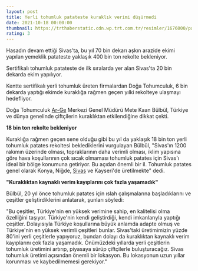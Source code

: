 ```yaml
--- 
layout: post
title: Yerli tohumluk patateste kuraklık verimi düşürmedi
date: 2021-10-18 00:00:00
thumbnail: https://trthaberstatic.cdn.wp.trt.com.tr/resimler/1676000/patates-aa-1676512.jpg
rating: 3
---
```

<p>
	Hasadın devam ettiği Sivas'ta, bu yıl 70 bin dekarı aşkın arazide ekimi yapılan yemeklik patateste yaklaşık 400 bin ton rekolte bekleniyor.</p>
<p>
	Sertifikalı tohumluk patateste de ilk sıralarda yer alan Sivas'ta 20 bin dekarda ekim yapılıyor.</p>
<p>
	Kentte sertifikalı yerli tohumluk üreten firmalardan Doğa Tohumculuk, 6 bin dekarda yaptığı ekimde kuraklığa rağmen geçen yılki rekolteye ulaşmayı hedefliyor.</p>
<p>
	Doğa Tohumculuk <a href="https://www.trthaber.com/etiket/ar-ge/" target="_blank">Ar-Ge</a> Merkezi Genel Müdürü Mete Kaan Bülbül, Türkiye ve dünya genelinde çiftçilerin kuraklıktan etkilendiğine dikkat çekti.</p>
<p>
	<strong>18 bin ton rekolte bekleniyor</strong></p>
<p>
	Kuraklığa rağmen geçen sene olduğu gibi bu yıl da yaklaşık 18 bin ton yerli tohumluk patates rekoltesi beklediklerini vurgulayan Bülbül, "Sivas'ın 1200 rakımın üzerinde olması, topraklarının daha verimli olması, iklim yapısına göre hava koşullarının çok sıcak olmaması tohumluk patates için Sivas'ı ideal bir bölge konumuna getiriyor. Bu açıdan önemli bir il. Tohumluk patates genel olarak Konya, Niğde, <a href="https://www.trthaber.com/etiket/sivas/" target="_blank">Sivas</a> ve Kayseri'de üretilmekte" dedi.</p>
<p>
	<strong>"Kuraklıktan kaynaklı verim kayıplarını çok fazla yaşamadık"</strong></p>
<p>
	Bülbül, 20 yıl önce tohumluk patates için ıslah çalışmalarına başladıklarını ve çeşitler geliştirdiklerini anlatarak, şunları söyledi:</p>
<p>
	"Bu çeşitler, Türkiye'nin en yüksek verimine sahip, en kalitelisi olma özelliğini taşıyor. Türkiye'nin kendi geliştirdiği, kendi imkanlarıyla yaptığı çeşitler. Dolayısıyla Türkiye koşullarına büyük anlamda adapte olmuş ve Türkiye'nin en yüksek verimli çeşitleri bunlar. Sivas'taki üretimimizin yüzde 80'ini yerli çeşitlerle yapıyoruz, bundan dolayı da kuraklıktan kaynaklı verim kayıplarını çok fazla yaşamadık. Önümüzdeki yıllarda yerli çeşitlerin tohumluk üretimini artırıp, piyasaya sürüp çiftçilerle buluşturacağız. Sivas tohumluk üretimi açısından önemli bir lokasyon. Bu lokasyonun uzun yıllar korunması ve kaybedilmemesi gerekiyor."</p>
